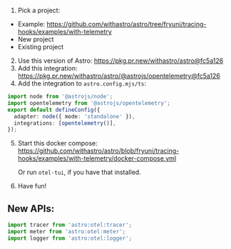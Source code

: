 1. Pick a project:

- Example: https://github.com/withastro/astro/tree/fryuni/tracing-hooks/examples/with-telemetry
- New project
- Existing project

2. Use this version of Astro: https://pkg.pr.new/withastro/astro@fc5a126
3. Add this integration: https://pkg.pr.new/withastro/astro/@astrojs/opentelemetry@fc5a126
4. Add the integration to `astro.config.mjs/ts`:

```ts
import node from '@astrojs/node';
import opentelemetry from '@astrojs/opentelemetry';
export default defineConfig({
  adapter: node({ mode: 'standalone' }),
  integrations: [opentelemetry()],
});
```

5. Start this docker compose: https://github.com/withastro/astro/blob/fryuni/tracing-hooks/examples/with-telemetry/docker-compose.yml

   Or run `otel-tui`, if you have that installed.

6. Have fun!

## New APIs:

```ts
import tracer from 'astro:otel:tracer';
import meter from 'astro:otel:meter';
import logger from 'astro:otel:logger';
```
